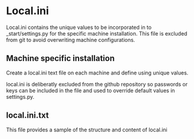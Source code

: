 # Local.ini 

Local.ini contains the unique values to be incorporated in to _start/settings.py 
for the specific machine installation. This file is excluded from git to avoid overwriting 
machine configurations.

## Machine specific installation

Create a local.ini text file on each machine and define using unique values. 

local.ini is deliberatly excluded from the github repository so passwords or keys 
can be included in the file and used to override default values in settings.py.

## local.ini.txt

This file provides a sample of the structure and content of local.ini


